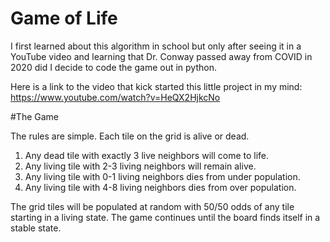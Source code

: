 # Game of Life

I first learned about this algorithm in school but only after seeing it in a YouTube video and learning that Dr. Conway passed away from COVID in 2020 did I decide to code the game out in python. 
 
 
Here is a link to the video that kick started this little project in my mind: https://www.youtube.com/watch?v=HeQX2HjkcNo


#The Game

The rules are simple. Each tile on the grid is alive or dead. 
1. Any dead tile with exactly 3 live neighbors will come to life. 
2. Any living tile with 2-3 living neighbors will remain alive. 
3. Any living tile with 0-1 living neighbors dies from under population.
4. Any living tile with 4-8 living neighbors dies from over population. 

The grid tiles will be populated at random with 50/50 odds of any tile starting in a living state. The game continues until the board finds itself in a stable state. 
